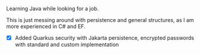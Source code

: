 Learning Java while looking for a job.

This is just messing around with persistence and general structures, as I am more experienced in C# and EF.

- [x] Added Quarkus security with Jakarta persistence, encrypted passwords with standard and custom implementation
      
